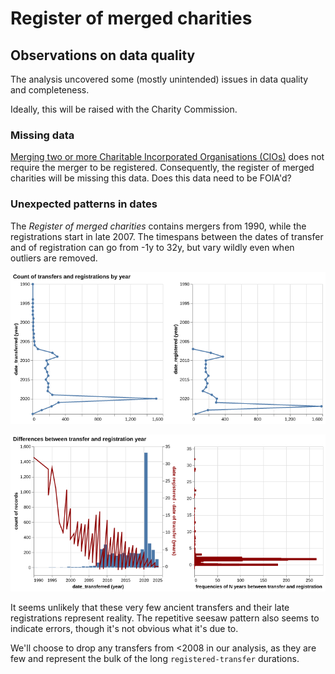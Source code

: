 # Register of merged charities

## Observations on data quality

The analysis uncovered some (mostly unintended) issues in data quality and completeness. 

Ideally, this will be raised with the Charity Commission.

### Missing data

[Merging two or more Charitable Incorporated Organisations (CIOs)](https://www.gov.uk/government/publications/register-of-merged-charities/guidance-about-the-register-of-merged-charities#merging-two-or-more-charitable-incorporated-organisations-cios) does not require the merger to be registered. Consequently, the register of merged charities will be missing this data. Does this data need to be FOIA'd?

### Unexpected patterns in dates

The *Register of merged charities* contains mergers from 1990, while the registrations start in late 2007. The timespans between the dates of transfer and of registration can go from -1y to 32y, but vary wildly even when outliers are removed.

![](../assets/count_transfer_registration_year.png)

![](../assets/diff_transfer_registration_year.png)

It seems unlikely that these very few ancient transfers and their late registrations represent reality. The repetitive seesaw pattern also seems to indicate errors, though it's not obvious what it's due to.

We'll choose to drop any transfers from <2008 in our analysis, as they are few and represent the bulk of the long `registered-transfer` durations.
